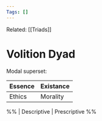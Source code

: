 ```yaml
---
Tags: []
---
```

Related: [[Triads]] 
# Volition Dyad
Modal superset:

| Essence | Existance |
|---|---|
| Ethics | Morality |

%%
| Descriptive | Prescriptive
%% 